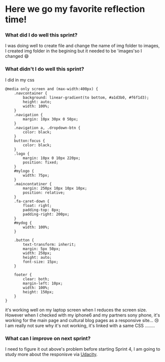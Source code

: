 # Here we go my favorite reflection time!

### What did I do well this sprint?
I was doing well to create file and change the name of img folder to images,
I created img folder in the begining but it needed to be 'images'so I changed :smile:

### What didn't I do well this sprint?

I did in my css 
```
@media only screen and (max-width:400px) {
    .navcontainer {
        background: linear-gradient(to bottom, #a1d3b0, #f6f1d3);
        height: auto;
        width: 100%;
    }
    .navigation {
        margin: 10px 30px 0 50px;   
    }
    .navigation a, .dropdown-btn {
        color: black;
    }
    button:focus {
        color: black;
    }
    .logo {
        margin: 10px 0 10px 220px;
        position: fixed;
    }
    #mylogo {
        width: 75px;
    }
    .maincontatiner {
        margin: 250px 10px 10px 10px;
        position: relative;
    }
    .fa-caret-down {
        float: right;
        padding-top: 8px;
        padding-right: 200px;
    }
    #mydog {
        width: 100%;
    }

    .button {
        text-transform: inherit;
        margin: 5px 50px;
        width: 250px;
        height: auto;
        font-size: 15px;
    }

    footer {
        clear: both;
        margin-left: 10px;
        width: 100%;
        height: 150px;
    }
}
```
it's working well on my laptop screen when I reduces the screen size. However 
when I checked with my iphone6 and my partners sony phone, it's working for the main page and cultural blog pages as a responsive site... :cry:
I am really not sure why it's not working, it's linked with a same CSS ........

### What can I improve on next sprint?

I need to figure it out above's problem before starting Sprint 4, I am going to study more about the responisve via [Udacity](https://www.udacity.com/course/responsive-web-design-fundamentals--ud893).